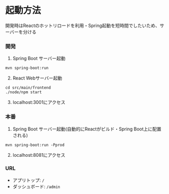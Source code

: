 # 起動方法
開発時はReactのホットリロードを利用・Spring起動を短時間でしたいため、サーバーを分ける

### 開発
1. Spring Boot サーバー起動
```
mvn spring-boot:run
```

2. React Webサーバー起動
```
cd src/main/frontend
./node/npm start
```
3. localhost:3001にアクセス

### 本番
1. Spring Boot サーバー起動(自動的にReactがビルド・Spring Boot上に配置される)
```
mvn spring-boot:run -Pprod
```

2. localhost:8081にアクセス

### URL
- アプリトップ: `/`
- ダッシュボード: `/admin`
